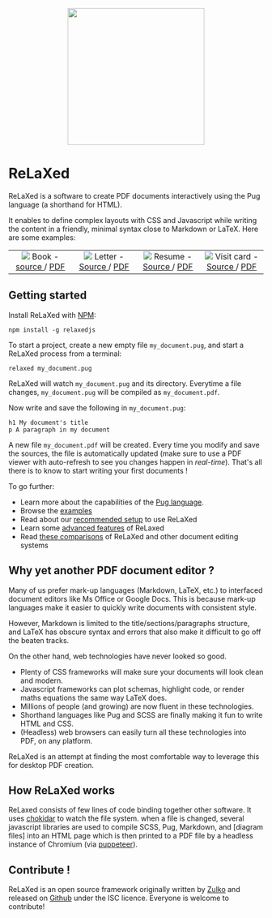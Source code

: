 <p align="center"><img width='270px' src="https://github.com/RelaxedJS/ReLaXed/raw/master/logo-blue.png" /></p>

# ReLaXed

ReLaXed is a software to create PDF documents interactively using the Pug language (a shorthand for HTML).

It enables to define complex layouts with CSS and Javascript while writing the content in a friendly, minimal syntax close to Markdown or LaTeX. Here are some examples:


<table>
  <tr align="center">
    <td width="25%">
      <img src="https://github.com/RelaxedJS/ReLaXed-examples/raw/master/examples/book/book_screenshot.png" />
      Book -
      <a href="https://github.com/RelaxedJS/ReLaXed-examples/tree/master/examples/book/"> source </a> /
      <a href="https://github.com/RelaxedJS/ReLaXed-examples/blob/master/examples/book/book.pdf"> PDF </a>
    </td>
    <td width="25%">
      <img src="https://github.com/RelaxedJS/ReLaXed-examples/raw/master/examples/letter/letter_screenshot.png" />
      Letter -
      <a href="https://github.com/RelaxedJS/ReLaXed-examples/tree/master/examples/letter/"> Source </a> /
      <a href="https://github.com/RelaxedJS/ReLaXed-examples/blob/master/examples/letter/letter.pdf"> PDF </a>
    </td>
    <td width="25%">
      <img src="https://github.com/RelaxedJS/ReLaXed-examples/raw/master/examples/resume/resume_screenshot.png" />
      Resume -
      <a href="https://github.com/RelaxedJS/ReLaXed-examples/tree/master/examples/resume/"> Source </a> /
      <a href="https://github.com/RelaxedJS/ReLaXed-examples/blob/master/examples/resume/resume.pdf"> PDF </a>
    </td>
    <td width="25%">
      <img src="https://github.com/RelaxedJS/ReLaXed-examples/raw/master/examples/business-card/businesscard_screenshot.png" />
      Visit card -
      <a href="https://github.com/RelaxedJS/ReLaXed-examples/tree/master/examples/business-card/"> Source </a> /
      <a href="https://github.com/RelaxedJS/ReLaXed-examples/blob/master/examples/business-card/business-card.pdf"> PDF </a>
    </td>
  </tr>
</table>
 
## Getting started


Install ReLaXed with [NPM](https://www.npmjs.com/get-npm):

```
npm install -g relaxedjs
```

To start a project, create a new empty file ``my_document.pug``, and start a ReLaXed process from a terminal:

```
relaxed my_document.pug
```

ReLaXed will watch ``my_document.pug`` and its directory. Everytime a file changes,  ``my_document.pug`` will be compiled as ``my_document.pdf``.

Now write and save the following in ``my_document.pug``:

```pug
h1 My document's title
p A paragraph in my document
```
A new file ``my_document.pdf`` will be created. Every time you modify and save the sources, the file is automatically updated (make sure to use a PDF viewer with auto-refresh to see you changes happen in *real-time*). That's all there is to know to start writing your first documents !

To go further:

- Learn more about the capabilities of the [Pug language](https://pugjs.org/api/getting-started.html).
- Browse the [examples](https://github.com/RelaxedJS/ReLaXed-examples)
- Read about our [recommended setup](https://github.com/RelaxedJS/ReLaXed/wiki/Tips-and-recommendations) to use ReLaXed
- Learn some [advanced features](https://github.com/RelaxedJS/ReLaXed/wiki/Features) of ReLaxed
- Read [these comparisons](https://github.com/RelaxedJS/ReLaXed/wiki/Comparison-with-other-solutions) of ReLaXed and other document editing systems

## Why yet another PDF document editor ?

Many of us prefer mark-up languages (Markdown, LaTeX, etc.) to interfaced document editors like Ms Office or Google Docs. This is because mark-up languages make it easier to quickly write documents with consistent style.

However, Markdown is limited to the title/sections/paragraphs structure, and LaTeX has obscure syntax and errors that also make it difficult to go off the beaten tracks.

On the other hand, web technologies have never looked so good.

- Plenty of CSS frameworks will make sure your documents will look clean and modern.
- Javascript frameworks can plot schemas, highlight code, or render maths equations the same way LaTeX does.
- Millions of people (and growing) are now fluent in these technologies.
- Shorthand languages like Pug and SCSS are finally making it fun to write HTML and CSS.
- (Headless) web browsers can easily turn all these technologies into PDF, on any platform.

ReLaXed is an attempt at finding the most comfortable way to leverage this for desktop PDF creation.

## How ReLaXed works

ReLaxed consists of few lines of code binding together other software. It uses [chokidar](https://github.com/paulmillr/chokidar) to watch the file system. when a file is changed, several javascript libraries are used to compile SCSS, Pug, Markdown, and [diagram files] into an HTML page which is then printed to a PDF file by a headless instance of Chromium (via [puppeteer](https://github.com/GoogleChrome/puppeteer)).

## Contribute !

ReLaXed is an open source framework originally written by [Zulko](https://github.com/Zulko) and released on [Github](https://github.com/Zulko/relaxed) under the ISC licence. Everyone is welcome to contribute!
